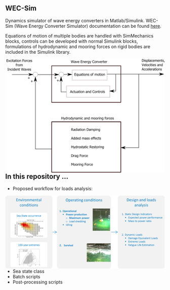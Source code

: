 ## WEC-Sim
Dynamics simulator of wave energy converters in Matlab/Simulink. WEC-Sim (Wave Energy Converter Simulator) documentation can be found [here](http://wec-sim.github.io/WEC-Sim).

Equations of motion of multiple bodies are handled with SimMechanics blocks, controls can be developed with normal Simulink blocks, formulations of hydrodynamic and mooring forces on rigid bodies are included in the Simulink library. 

<a href="https://raw.githubusercontent.com/brauliobarahona/WEC-Sim-1/master/wecsim_smaller.png"><img src="https://raw.githubusercontent.com/brauliobarahona/WEC-Sim-1/master/wecsim_smaller.png" align="right" width="500"></a>


## In this repository ...
+ Proposed workflow for loads analysis:

<a href='https://raw.githubusercontent.com/brauliobarahona/WEC-Sim-1/master/loads_analysis_workflow.png'><img src="https://raw.githubusercontent.com/brauliobarahona/WEC-Sim-1/master/loads_analysis_workflow.png" align="right" width="550"></a>

+ Sea state class
+ Batch scripts
+ Post-processing scripts
